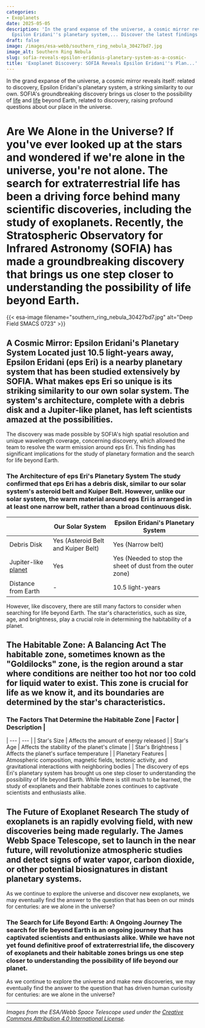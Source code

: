 ```yaml
---
categories:
- Exoplanets
date: 2025-05-05
description: 'In the grand expanse of the universe, a cosmic mirror reveals itself:
  Epsilon Eridani''s planetary system,... Discover the latest findings.'
draft: false
image: /images/esa-webb/southern_ring_nebula_30427bd7.jpg
image_alt: Southern Ring Nebula
slug: sofia-reveals-epsilon-eridanis-planetary-system-as-a-cosmic-
title: 'Exoplanet Discovery: SOFIA Reveals Epsilon Eridani''s Plan...'
---
```


In the grand expanse of the universe, a cosmic mirror reveals itself: related to discovery, Epsilon Eridani's planetary system, a striking similarity to our own. SOFIA's groundbreaking discovery brings us closer to the possibility of [life](/blog/the-search-for-life-beyond-earth-exploring-leads-with-nasa-a) and [life](/blog/unraveling-the-mysteries-of-life-beyond-earth-with-nasa-astr) beyond Earth, related to discovery, raising profound questions about our place in the universe.

# Are We Alone in the Universe? If you've ever looked up at the stars and wondered if we're alone in the universe, you're not alone. The search for extraterrestrial life has been a driving force behind many scientific discoveries, including the study of exoplanets. Recently, the Stratospheric Observatory for Infrared Astronomy (SOFIA) has made a groundbreaking discovery that brings us one step closer to understanding the possibility of life beyond Earth.
{{< esa-image filename="southern_ring_nebula_30427bd7.jpg" alt="Deep Field SMACS 0723" >}}



 ## A Cosmic Mirror: Epsilon Eridani's Planetary System  Located just 10.5 light-years away, Epsilon Eridani (eps Eri) is a nearby planetary system that has been studied extensively by SOFIA. What makes eps Eri so unique is its striking similarity to our own solar system. The system's architecture, complete with a debris disk and a Jupiter-like planet, has left scientists amazed at the possibilities.

 The discovery was made possible by SOFIA's high spatial resolution and unique wavelength coverage, concerning discovery, which allowed the team to resolve the warm emission around eps Eri. This finding has significant implications for the study of planetary formation and the search for life beyond Earth.

 ### The Architecture of eps Eri's Planetary System  The study confirmed that eps Eri has a debris disk, similar to our solar system's asteroid belt and Kuiper Belt. However, unlike our solar system, the warm material around eps Eri is arranged in at least one narrow belt, rather than a broad continuous disk.

 |  | Our Solar System | Epsilon Eridani's Planetary System |
| --- | --- | --- |
| Debris Disk | Yes (Asteroid Belt and Kuiper Belt) | Yes (Narrow belt) |
| Jupiter-like [planet](/blog/exoplanets-and-the-search-for-life-beyond-earth) | Yes | Yes (Needed to stop the sheet of dust from the outer zone) |
| Distance from Earth | - | 10.5 light-years | ### What Does This Discovery Mean for the Search for Life?  The discovery of eps Eri's planetary system has significant implications for the search for life beyond Earth. The presence of a Jupiter-like planet and a debris disk suggests that the system may have the necessary conditions for life to emerge.

 However, like discovery, there are still many factors to consider when searching for life beyond Earth. The star's characteristics, such as size, age, and brightness, play a crucial role in determining the habitability of a planet.

 ## The Habitable Zone: A Balancing Act  The habitable zone, sometimes known as the "Goldilocks" zone, is the region around a star where conditions are neither too hot nor too cold for liquid water to exist. This zone is crucial for life as we know it, and its boundaries are determined by the star's characteristics.

 ### The Factors That Determine the Habitable Zone  | Factor | Description |
| --- | --- |
| Star's Size | Affects the amount of energy released |
| Star's Age | Affects the stability of the planet's climate |
| Star's Brightness | Affects the planet's surface temperature |
| Planetary Features | Atmospheric composition, magnetic fields, tectonic activity, and gravitational interactions with neighboring bodies | The discovery of eps Eri's planetary system has brought us one step closer to understanding the possibility of life beyond Earth. While there is still much to be learned, the study of exoplanets and their habitable zones continues to captivate scientists and enthusiasts alike.

 ## The Future of Exoplanet Research  The study of exoplanets is an rapidly evolving field, with new discoveries being made regularly. The James Webb Space Telescope, set to launch in the near future, will revolutionize atmospheric studies and detect signs of water vapor, carbon dioxide, or other potential biosignatures in distant planetary systems.

 As we continue to explore the universe and discover new exoplanets, we may eventually find the answer to the question that has been on our minds for centuries: are we alone in the universe?

 ### The Search for Life Beyond Earth: A Ongoing Journey  The search for life beyond Earth is an ongoing journey that has captivated scientists and enthusiasts alike. While we have not yet found definitive proof of extraterrestrial life, the discovery of exoplanets and their habitable zones brings us one step closer to understanding the possibility of life beyond our planet.

 As we continue to explore the universe and make new discoveries, we may eventually find the answer to the question that has driven human curiosity for centuries: are we alone in the universe?

---

*Images from the ESA/Webb Space Telescope used under the [Creative Commons Attribution 4.0 International License](https://creativecommons.org/licenses/by/4.0).*
